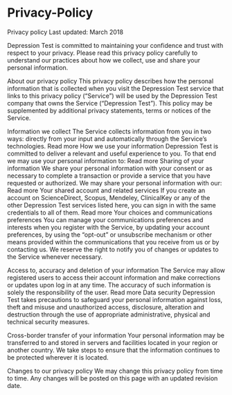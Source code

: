 # Privacy-Policy

Privacy policy
Last updated: March 2018

Depression Test is committed to maintaining your confidence and trust with respect to your privacy. Please read this privacy policy carefully to understand our practices about how we collect, use and share your personal information.

About our privacy policy
This privacy policy describes how the personal information that is collected when you visit the Depression Test service that links to this privacy policy (“Service”) will be used by the Depression Test company that owns the Service (“Depression Test”).  This policy may be supplemented by additional privacy statements, terms or notices of the Service.

Information we collect
The Service collects information from you in two ways: directly from your input and automatically through the Service’s technologies. Read more
How we use your information
Depression Test is committed to deliver a relevant and useful experience to you. To that end we may use your personal information to: Read more
Sharing of your information
We share your personal information with your consent or as necessary to complete a transaction or provide a service that you have requested or authorized. We may share your personal information with our: Read more
Your shared account and related services
If you create an account on ScienceDirect, Scopus, Mendeley, ClinicalKey or any of the other Depression Test services listed here, you can sign in with the same credentials to all of them. Read more
Your choices and communications preferences
You can manage your communications preferences and interests when you register with the Service, by updating your account preferences, by using the “opt-out” or unsubscribe mechanism or other means provided within the communications that you receive from us or by contacting us. We reserve the right to notify you of changes or updates to the Service whenever necessary.

Access to, accuracy and deletion of your information
The Service may allow registered users to access their account information and make corrections or updates upon log in at any time.  The accuracy of such information is solely the responsibility of the user. Read more
Data security
Depression Test takes precautions to safeguard your personal information against loss, theft and misuse and unauthorized access, disclosure, alteration and destruction through the use of appropriate administrative, physical and technical security measures.

Cross-border transfer of your information
Your personal information may be transferred to and stored in servers and facilities located in your region or another country.  We take steps to ensure that the information continues to be protected wherever it is located.

Changes to our privacy policy
We may change this privacy policy from time to time.  Any changes will be posted on this page with an updated revision date.
